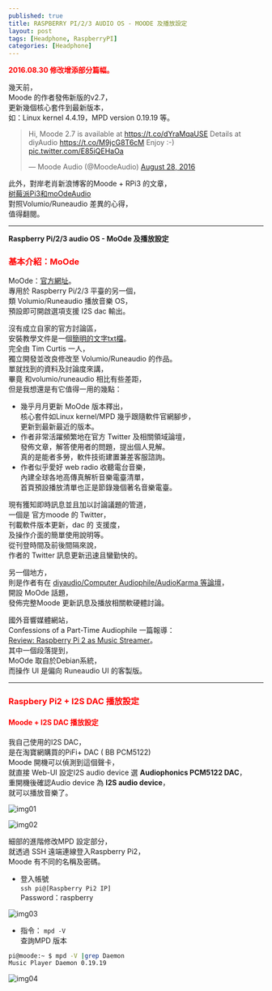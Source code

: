 ```yaml
---
published: true
title: RASPBERRY PI/2/3 AUDIO OS - MOODE 及播放設定
layout: post
tags: [Headphone, RaspberryPI]
categories: [Headphone]
---
```

<font color="red"><b>2016.08.30 修改增添部分篇幅。</b></font>    
    
幾天前，    
Moode 的作者發佈新版的v2.7，    
更新幾個核心套件到最新版本，    
如：Linux kernel 4.4.19，MPD version 0.19.19 等。   

<blockquote class="twitter-tweet" data-lang="en"><p lang="en" dir="ltr">Hi, Moode 2.7 is available at <a href="https://t.co/dYraMqaUSE">https://t.co/dYraMqaUSE</a> Details at diyAudio <a href="https://t.co/M9jcG8T6cM">https://t.co/M9jcG8T6cM</a> Enjoy :-) <a href="https://t.co/E85iQEHaOa">pic.twitter.com/E85iQEHaOa</a></p>— Moode Audio (@MoodeAudio) <a href="https://twitter.com/MoodeAudio/status/770008057824866304">August 28, 2016</a></blockquote>
<script async src="//platform.twitter.com/widgets.js" charset="utf-8"></script>

此外，對岸老肖新浪博客的Moode + RPi3 的文章，   
[树莓派Pi3和moOdeAudio][4]    
對照Volumio/Runeaudio 差異的心得，    
值得翻閱。    

-----------------------------------------


**Raspberry Pi/2/3 audio  OS - MoOde 及播放設定**   
  
### <font color="red">基本介紹：MoOde</font>    
    
MoOde：[官方網址][1]。    
專用於 Raspberry Pi/2/3 平臺的另一個，    
類 Volumio/Runeaudio 播放音樂 OS，    
預設即可開啟選項支援 I2S dac 輸出。   
    
沒有成立自家的官方討論區，    
安裝教學文件是一個[簡明的文字txt檔][5]。    
完全由 Tim Curtis 一人，    
獨立開發並改良修改至 Volumio/Runeaudio 的作品。   
單就找到的資料及討論度來講，    
畢竟 和volumio/runeaudio 相比有些差距，   
但是我想還是有它值得一用的幾點：    

 * 幾乎月月更新 MoOde 版本釋出，    
    核心套件如Linux kernel/MPD 幾乎跟隨軟件官網腳步，   
    更新到最新最近的版本。    
 * 作者非常活躍頻繁地在官方 Twitter 及相關領域論壇，    
    發佈文章，解答使用者的問題，提出個人見解。    
    真的是能者多勞，軟件技術建置兼差客服諮詢。    
 * 作者似乎愛好 web radio 收聽電台音樂，    
    內建全球各地高傳真解析音樂電臺清單，    
    首頁預設播放清單也正是節錄幾個著名音樂電臺。    

現有獲知即時訊息並且加以討論議題的管道，    
一個是 官方moode 的 Twitter，   
刊載軟件版本更新，dac 的 支援度，   
及操作介面的簡單使用說明等。    
從刊登時間及前後間隔來說，    
作者的 Twitter 訊息更新迅速且蠻勤快的。   
    
另一個地方，    
則是作者有在 [diyaudio/Computer Audiophile/AudioKarma 等論壇][2]，    
開設 MoOde 話題，   
發佈完整Moode 更新訊息及播放相關軟硬體討論。    
    
國外音響媒體網站，    
Confessions of a Part-Time Audiophile 一篇報導：    
[Review: Raspberry Pi 2 as Music Streamer][3]。   
其中一個段落提到，    
MoOde 取自於Debian系統，    
而操作 UI 是偏向 Runeaudio UI 的客製版。    

----------

### <font color="red">Raspbery Pi2 + I2S DAC 播放設定</font>    
  
#### <font color="red">Moode + I2S DAC 播放設定</font>    
    
我自己使用的I2S DAC，   
是在淘寶網購買的PiFi+ DAC ( BB PCM5122)     
Moode 開機可以偵測到這個聲卡，    
就直接 Web-UI 設定I2S audio device 選 **Audiophonics PCM5122 DAC**，   
重開機後確認Audio device 為 **I2S audio device**，    
就可以播放音樂了。    

![img01][img01]

![img02][img02]

    
細部的進階修改MPD 設定部分，    
就透過 SSH 遠端連線登入Raspberry Pi2，        
Moode 有不同的名稱及密碼。    
  
* 登入帳號    
```ssh pi@[Raspberry Pi2 IP]```   
Password：raspberry   

![img03][img03]

* 指令：
```mpd -V```   
查詢MPD 版本    

```bash
pi@moode:~ $ mpd -V |grep Daemon
Music Player Daemon 0.19.19
```
    
![img04][img04]


[1]: http://moodeaudio.org/
[2]: http://moodeaudio.org/docs/forum.html
[3]: http://parttimeaudiophile.com/2015/05/23/review-raspberry-pi-2-as-music-streamer/
[4]: http://blog.sina.cn/dpool/blog/s/blog_5372b4a00102whpz.html
[5]: http://moodeaudio.org/docs/readme.txt
[img01]: https://res.cloudinary.com/shengshampoo/image/upload/s--61E9ZnSW--/v1472553839/Screenshot_from_2016-08-30_18-39-41-fs8_tgy5jt.png
[img02]: https://res.cloudinary.com/shengshampoo/image/upload/s--dhXqJ1XB--/v1472553839/Screenshot_from_2016-08-30_18-40-40-fs8_uti36c.png
[img03]: https://res.cloudinary.com/shengshampoo/image/upload/s--qsgx8fUe--/v1472554425/Screenshot_from_2016-08-30_18-52-131-fs8_nrk4lb.png
[img04]: https://res.cloudinary.com/shengshampoo/image/upload/s--K5YB_Da7--/v1472622863/Screenshot_2016-08-31-13-48-371-fs8_liz0rj.png
